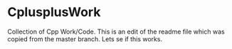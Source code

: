 # CplusplusWork
Collection of Cpp Work/Code.
This is an edit of the readme file which was copied from the master branch. Lets se if this works.
